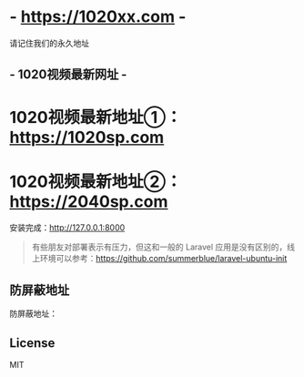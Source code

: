 # - https://1020xx.com -

请记住我们的永久地址

## - 1020视频最新网址 - ##

# 1020视频最新地址①：https://1020sp.com
# 1020视频最新地址②：https://2040sp.com

安装完成：http://127.0.0.1:8000

> 有些朋友对部署表示有压力，但这和一般的 Laravel 应用是没有区别的，线上环境可以参考：https://github.com/summerblue/laravel-ubuntu-init


## 防屏蔽地址

防屏蔽地址：
## License

MIT
